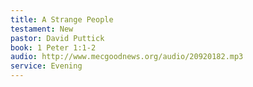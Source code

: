 ```yaml
---
title: A Strange People
testament: New
pastor: David Puttick
book: 1 Peter 1:1-2
audio: http://www.mecgoodnews.org/audio/20920182.mp3
service: Evening
---
```

